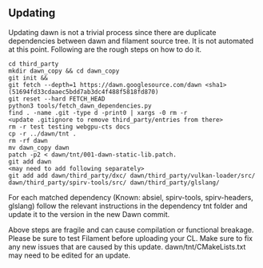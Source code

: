 ## Updating

Updating dawn is not a trivial process since there are duplicate dependencies between dawn and filament source tree.
It is not automated at this point. Following are the rough steps on how to do it.

```
cd third_party
mkdir dawn_copy && cd dawn_copy
git init &&
git fetch --depth=1 https://dawn.googlesource.com/dawn <sha1> (51694fd33cdaaec5bdd7ab3dc4f488f5818fd870)
git reset --hard FETCH_HEAD
python3 tools/fetch_dawn_dependencies.py
find . -name .git -type d -print0 | xargs -0 rm -r
<update .gitignore to remove third_party/entries from there>
rm -r test testing webgpu-cts docs
cp -r ../dawn/tnt .
rm -rf dawn
mv dawn_copy dawn
patch -p2 < dawn/tnt/001-dawn-static-lib.patch.
git add dawn
<may need to add following separately>
git add add dawn/third_party/dxc/ dawn/third_party/vulkan-loader/src/ dawn/third_party/spirv-tools/src/ dawn/third_party/glslang/
```

For each matched dependency (Known: absiel, spirv-tools, spirv-headers,
glslang) follow the relevant instructions in the dependency tnt folder and update it to the
version in the new Dawn commit.

Above steps are fragile and can cause compilation or functional breakage. Please be sure to test Filament before uploading your CL.
Make sure to fix any new issues that are caused by this update. dawn/tnt/CMakeLists.txt may need to be edited for
an update.